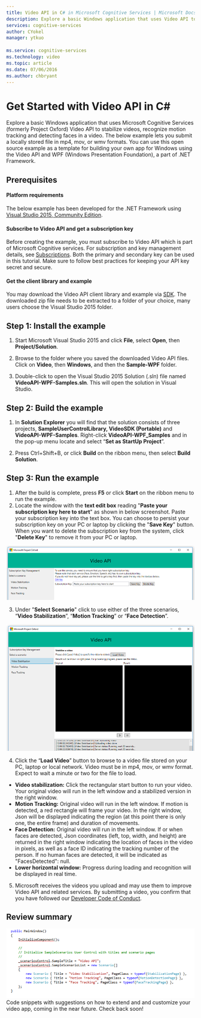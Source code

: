 ```yaml
---
title: Video API in C# in Microsoft Cognitive Services | Microsoft Docs
description: Explore a basic Windows application that uses Video API to stabilize videos, recognize motion tracking, and detect faces in a video.
services: cognitive-services
author: CYokel
manager: ytkuo

ms.service: cognitive-services
ms.technology: video
ms.topic: article
ms.date: 07/06/2016
ms.author: chbryant
---
```


# Get Started with Video API in C&#35;

Explore a basic Windows application that uses Microsoft Cognitive Services (formerly Project Oxford) Video API to stabilize videos, recognize motion tracking and detecting faces in a video. The below example lets you submit a locally stored file in mp4, mov, or wmv formats. You can use this open source example as a template for building your own app for Windows using the Video API and WPF (Windows Presentation Foundation), a part of .NET Framework.

## <a name="Prerequisites"></a>Prerequisites  
#### Platform requirements
  The below example has been developed for the .NET Framework using [Visual Studio 2015, Community Edition](https://www.visualstudio.com/products/visual-studio-community-vs).  
#### Subscribe to Video API and get a subscription key 
  Before creating the example, you must subscribe to Video API which is part of Microsoft Cognitive services. For subscription and key management details, see [Subscriptions](https://www.microsoft.com/cognitive-services/en-us/sign-up). Both the primary and secondary key can be used in this tutorial. Make sure to follow best practices for keeping your API key secret and secure. 
#### Get the client library and example
  You may download the Video API client library and example via [SDK](https://www.github.com/microsoft/cognitive-video-windows). The downloaded zip file needs to be extracted to a folder of your choice, many users choose the Visual Studio 2015 folder.

## <a name="Step1"></a>Step 1: Install the example
1.	Start Microsoft Visual Studio 2015 and click **File**, select **Open**, then **Project/Solution**.

2.	Browse to the folder where you saved the downloaded Video API files. Click on **Video**, then **Windows**, and then the **Sample-WPF** folder.
3.	Double-click to open the Visual Studio 2015 Solution (.sln) file named **VideoAPI-WPF-Samples.sln**. This will open the solution in Visual Studio.

## <a name="Step2"></a>Step 2: Build the example  
1.	In **Solution Explorer** you will find that the solution consists of three projects, **SampleUserControlLibrary, VideoSDK (Portable)** and **VideoAPI-WPF-Samples**. Right-click **VideoAPI-WPF_Samples** and in the pop-up menu locate and select “**Set as StartUp Project**”.

2.	Press Ctrl+Shift+B, or click **Build** on the ribbon menu, then select **Build Solution**.

## <a name="Step3"></a>Step 3: Run the example
1.	After the build is complete, press **F5** or click **Start** on the ribbon menu to run the example.  
2.	Locate the window with the **text edit box** reading "**Paste your subscription key here to start**" as shown in below screenshot. Paste your subscription key into the text box. You can choose to persist your subscription key on your PC or laptop by clicking the "**Save Key**" button. When you want to delete the subscription key from the system, click "**Delete Key**" to remove it from your PC or laptop.

![Video API UI](./Images/VideoAPI.PNG)

3.	Under "**Select Scenario**" click to use either of the three scenarios, “**Video Stabilization**”, “**Motion Tracking**” or “**Face Detection**”. 

![Video API Running Films](./Images/VideoAPiInterface.PNG)  

4.	Click the “**Load Video**” button to browse to a video file stored on your PC, laptop or local network. Video must be in mp4, mov, or wmv format. Expect to wait a minute or two for the file to load.
  * **Video stabilization:** Click the rectangular start button to run your video. Your original video will run in the left window and a stabilized version in the right window.
  * **Motion Tracking:** Original video will run in the left window. If motion is detected, a red rectangle will frame your video. In the right window, Json will be displayed indicating the region (at this point there is only one, the entire frame) and duration of movements.
  * **Face Detection:** Original video will run in the left window. If or when faces are detected, Json coordinates (left, top, width, and height) are returned in the right window indicating the location of faces in the video in pixels, as well as a face ID indicating the tracking number of the person. If no human faces are detected, it will be indicated as "FacesDetected": null.
  * **Lower horizontal window:** Progress during loading and recognition will be displayed in real time.  
5. Microsoft receives the videos you upload and may use them to improve Video API and related services. By submitting a video, you confirm that you have followed our [Developer Code of Conduct](http://go.microsoft.com/fwlink/?LinkId=698895).

## <a name="Review"></a>Review summary

![Video code snippet](./Images/VideoCodesnippet.PNG)  
Code snippets with suggestions on how to extend and and customize your video app, coming in the near future. Check back soon!   
